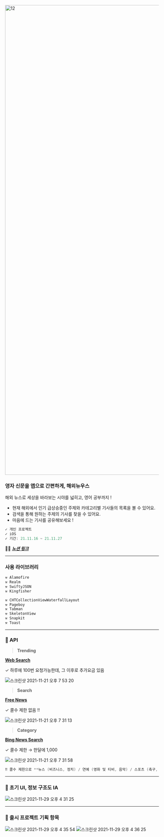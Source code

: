 
<img width="1534" alt="12" src="https://user-images.githubusercontent.com/74236080/143826875-c12c807d-0b03-4c25-8e97-38b79119164d.png">


### 영자 신문을 앱으로 간편하게, 해외뉴우스

해외 뉴스로 세상을 바라보는 시야를 넓히고, 영어 공부까지 !

- 현재 해외에서 인기 급상승중인 주제와 카테고리별 기사들의 목록을 볼 수 있어요.
- 검색을 통해 원하는 주제의 기사를 찾을 수 있어요.
- 마음에 드는 기사를 공유해보세요 !

```swift
✓ 개인 프로젝트
✓ iOS
✓ 기간: 21.11.16 ~ 21.11.27
```

💁🏻 [***노션 링크***](https://www.notion.so/912caceec73d480982e656c018594c7d)

--- 

### 사용 라이브러리

```swift
⚒ Alamofire
⚒ Realm
⚒ SwiftyJSON
⚒ Kingfisher

⚒ CHTCollectionViewWaterfallLayout
⚒ Pageboy
⚒ Tabman
⚒ SkeletonView
⚒ Snapkit
⚒ Toast
```
---

### 📌  API

> **Trending**
> 

**[Web Search](https://rapidapi.com/contextualwebsearch/api/web-search/)**

✓ 하루에 100번 요청가능한데, 그 이후로 추가요금 있음

![스크린샷 2021-11-21 오후 7 53 20](https://user-images.githubusercontent.com/74236080/142763418-a9f07823-3166-4d7a-8a02-7e5a7666573e.png)


> **Search**
> 

**[Free News](https://rapidapi.com/newscatcher-api-newscatcher-api-default/api/free-news/)**

✓ 콜수 제한 없음 !!

![스크린샷 2021-11-21 오후 7 31 13](https://user-images.githubusercontent.com/74236080/142763434-0f4206e5-319c-43a8-a37a-4ffbdf191f2f.png)


> **Category**
> 

**[Bing News Search](https://rapidapi.com/microsoft-azure-org-microsoft-cognitive-services/api/bing-news-search1/)**

✓ 콜수 제한 → 한달에 1,000

![스크린샷 2021-11-21 오후 7 31 58](https://user-images.githubusercontent.com/74236080/142763456-5c96ab36-7d02-4567-8ece-6877f8e2c972.png)


```swift
‼️ 콜수 제한으로 **뉴스 (비즈니스, 정치) / 연예 (영화 및 티비, 음악) / 스포츠 (축구, 농구, 야구) / 테크놀로지 (테크, 과학)** 만 제공
```
---


### 📌  초기 UI, 정보 구조도 IA

![스크린샷 2021-11-29 오후 4 31 25](https://user-images.githubusercontent.com/74236080/143826251-c4894ed3-3b15-4a57-a4c4-b4615016cc5b.png)


---

### 📌  출시 프로젝트 기획 항목


![스크린샷 2021-11-29 오후 4 35 54](https://user-images.githubusercontent.com/74236080/143828766-ab66aeb8-9222-437d-9859-6bdbda7cf020.png)
![스크린샷 2021-11-29 오후 4 36 25](https://user-images.githubusercontent.com/74236080/143828775-3d7f08a4-8a97-44df-b8e3-d1b83a8a6cb2.png)


